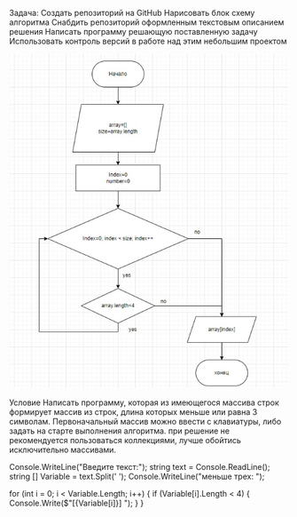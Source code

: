 Задача:
Создать репозиторий на GitHub
Нарисовать блок схему алгоритма
Снабдить репозиторий оформленным текстовым описанием решения 
Написать программу решающую поставленную задачу 
Использовать контроль версий в работе над этим небольшим проектом

![БлокСхема](Exa1/Безымянный.jpg)


Условие 
Написать программу, которая из имеющегося массива строк формирует массив из строк, длина которых меньше или равна 3 символам. 
Первоначальный массив можно ввести с клавиатуры, либо задать на старте выполнения алгоритма. при решение не рекомендуется пользоваться коллекциями,
лучше обойтись исключительно массивами.

Console.WriteLine("Введите текст:");
string text = Console.ReadLine();
string [] Variable = text.Split(' ');
Console.WriteLine("меньше трех: ");

for (int i = 0; i < Variable.Length; i++)
{
    if (Variable[i].Length < 4)
    {
        Console.Write($"[{Variable[i]}] ");
    }
}
